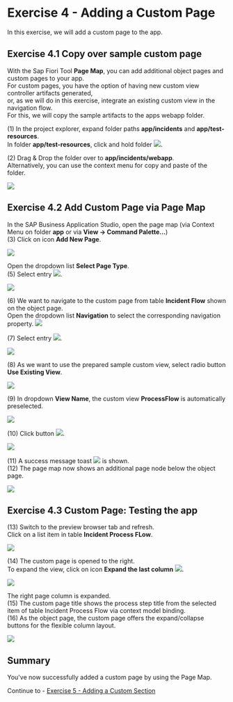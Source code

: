 # Exercise 4 - Adding a Custom Page

In this exercise, we will add a custom page to the app.

## Exercise 4.1 Copy over sample custom page

With the Sap Fiori Tool **Page Map**, you can add additional object pages and custom pages to your app.\
For custom pages, you have the option of having new custom view controller artifacts generated,\
or, as we will do in this exercise, integrate an existing custom view in the navigation flow.\
For this, we will copy the sample artifacts to the apps webapp folder.

(1) In the project explorer, expand folder paths **app/incidents** and **app/test-resources**.\
In folder **app/test-resources**, click and hold folder ![](./images/image2.png).

(2) Drag & Drop the folder over to **app/incidents/webapp**.\
Alternatively, you can use the context menu for copy and paste of the folder.

![](./images/image1.png)

## Exercise 4.2 Add Custom Page via Page Map

In the SAP Business Application Studio, open the page map (via Context Menu on folder **app** or via **View -> Command Palette...**)\
(3) Click on icon **Add New Page**.

![](./images/image4.png)

Open the dropdown list **Select Page Type**.\
(5) Select entry ![](./images/image9.png).

![](./images/image8.png)

(6) We want to navigate to the custom page from table **Incident Flow** shown on the object page.\
 Open the dropdown list **Navigation** to select the corresponding navigation property.
![](./images/image10.png)

(7) Select entry ![](./images/image13.png).

![](./images/image12.png)

(8) As we want to use the prepared sample custom view, select radio button **Use Existing View**.

![](./images/image14.png)

(9) In dropdown **View Name**, the custom view **ProcessFlow** is automatically preselected.

![](./images/image16.png)

(10) Click button ![](./images/image19.png).

![](./images/image18.png)

(11) A success message toast ![](./images/image21.png) is shown.\
(12) The page map now shows an additional page node below the object
page.

![](./images/image20.png)

## Exercise 4.3 Custom Page: Testing the app

(13) Switch to the preview browser tab and refresh.\
Click on a list item in table **Incident Process FLow**.

![](./images/image22.png)

(14) The custom page is opened to the right.\
To expand the view, click on  icon **Expand the last column** ![](./images/image24.png).

![](./images/image23.png)

The right page column is expanded. \
(15) The custom page title shows the process step title from the selected item of table Incident Process Flow via context model binding.\
(16) As the object page, the custom page offers the expand/collapse buttons for the flexible column layout.

![](./images/image25.png)

## Summary

You've now successfully added a custom page by using the Page Map.

Continue to - [Exercise 5 - Adding a Custom Section ](../ex5/README.md)
